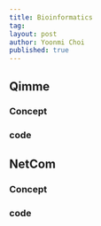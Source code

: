 ```yaml
---
title: Bioinformatics
tag: 
layout: post
author: Yoonmi Choi
published: true
---
```




Qimme
-----------------------
### Concept


### code



NetCom
-----------------------

### Concept

### code